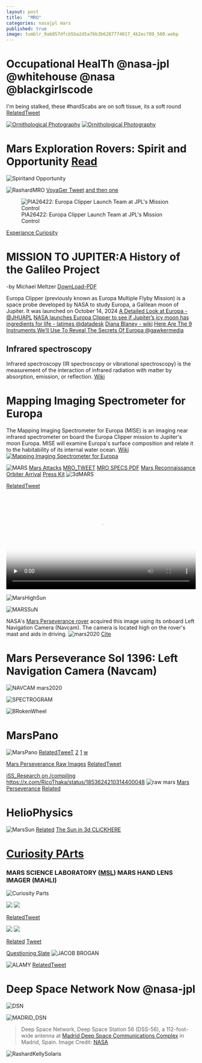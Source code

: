 ```yaml
---
layout: post
title:  "MRO"
categories: nasajpl mars
published: true
image: tumblr_9ab057dfcb5ba2d5a76b3b6287774817_4b2ec709_500.webp
---
```



# Occupational HealTh @nasa-jpl @whitehouse @nasa @blackgirlscode 
I'm being stalked, these #hardScabs are on soft tissue, its a soft round
 [RelatedTweet](https://x.com/RicoThaka/status/1913382700611965159)
<div class="tupperware">

<a href="https://ia600705.us.archive.org/19/items/annie8/scab1.png"><img src="https://ia600705.us.archive.org/19/items/annie8/scab1.png" alt="Ornithological Photography" /></a>
<a href="https://ia600705.us.archive.org/19/items/annie8/scab2.png"><img src="https://ia600705.us.archive.org/19/items/annie8/scab2.png" alt="Ornithological Photography" /></a>
</div>

# Mars Exploration Rovers: Spirit and Opportunity [Read](https://science.nasa.gov/mission/mars-exploration-rovers-spirit-and-opportunity/)
![Spiritand Opportunity](https://science.nasa.gov/wp-content/uploads/2024/03/mer-bythenumbers-infographic-feb2019.jpg)

![RashardMRO](https://pbs.twimg.com/media/GmCmrYVa8AAexOj?format=jpg&name=large)
[VoyaGer Tweet](https://x.com/RicoThaka/status/1900702155235094674) [and then one](https://x.com/RicoThaka/status/1900965690133340289)
<figure class="floatleft">
  <img
    src="https://photojournal.jpl.nasa.gov/jpegMod/PIA26422_modest.jpg"
    alt="PIA26422: Europa Clipper Launch Team at JPL's Mission Control" />
  <figcaption>PIA26422: Europa Clipper Launch Team at JPL's Mission Control</figcaption>
</figure>

[Experiance Curiosity](https://eyes.nasa.gov/curiosity/)

# MISSION TO JUPITER:A History of the Galileo Project
-by Michael Meltzer [DownLoad-PDF](https://www.nasa.gov/wp-content/uploads/2023/04/sp-4231.pdf) 

Europa Clipper (previously known as Europa Multiple Flyby Mission) is a space probe developed by NASA to study Europa, a Galilean moon of Jupiter. It was launched on October 14, 2024
[A Detailed Look at Europa - @JHUAPL](https://www.jhuapl.edu/destinations/missions/europa-clipper) [NASA launches Europa Clipper to see if Jupiter’s icy moon has ingredients for life - latimes @datadesk](https://www.latimes.com/science/story/2024-10-14/nasa-jupiter-probe-launches-aboard-spacex-rocket) [Diana Blaney - wiki](https://x.com/BubbleGumPop510/status/1902129410926596449) [Here Are The 9 Instruments We’ll Use To Reveal The Secrets Of Europa @gawkermedia](https://gizmodo.com/heres-the-9-instruments-well-use-to-reveal-the-secrets-1706993818)


## Infrared spectroscopy
Infrared spectroscopy (IR spectroscopy or vibrational spectroscopy) is the measurement of the interaction of infrared radiation with matter by absorption, emission, or reflection. [Wiki](https://en.wikipedia.org/wiki/Infrared_spectroscopy)

# Mapping Imaging Spectrometer for Europa
The Mapping Imaging Spectrometer for Europa (MISE) is an imaging near infrared spectrometer on board the Europa Clipper mission to Jupiter's moon Europa. MISE will examine Europa's surface composition and relate it to the habitability of its internal water ocean. [Wiki](https://en.wikipedia.org/wiki/Mapping_Imaging_Spectrometer_for_Europa)
[<img src="https://upload.wikimedia.org/wikipedia/commons/thumb/b/b8/Europa_Clipper%E2%80%99s_Mapping_Imaging_Spectrometer_for_Europa.jpg/810px-Europa_Clipper%E2%80%99s_Mapping_Imaging_Spectrometer_for_Europa.jpg" alt="Mapping Imaging Spectrometer for Europa" />](https://upload.wikimedia.org/wikipedia/commons/thumb/b/b8/Europa_Clipper%E2%80%99s_Mapping_Imaging_Spectrometer_for_Europa.jpg/810px-Europa_Clipper%E2%80%99s_Mapping_Imaging_Spectrometer_for_Europa.jpg)

![MARS](https://pbs.twimg.com/media/Gi-nkFVbkAAq9cE?format=jpg&name=large)
[Mars Attacks](https://x.com/RicoThaka/status/1886911203743842619)
[MRO_TWEET](https://x.com/RicoThaka/status/1760472287265038367) [MRO SPECS PDF](https://descanso.jpl.nasa.gov/monograph/series13/DeepCommo_Chapter6--141029.pdf)
[Mars Reconnaissance Orbiter Arrival](https://www.jpl.nasa.gov/news/press_kits/mro-arrival.pdf) [Press Kit](http://crism.jhuapl.edu/education/downloads/CRISMfsWeb_Low_Res.pdf)
![3dMARS](https://pds-imaging.jpl.nasa.gov/archive/pdsimg-atlas/atlas:pds4:mars_2020:perseverance:/mars2020_navcam_ops_mosaic/browse/sol/00013/ids/rdr/mosaic/N_GRGB_0013_RZS_0030028_CYP_R_AUTOGENJ03.png:lg.webp)

[RelatedTweet](https://x.com/RicoThaka/status/1894952477684048147)

<video controls preload="none"   width="100%" height="auto" poster="https://stereo.gsfc.nasa.gov/img/3dimages/movies/Jul3_171A_post_flare_loops/frame000.jpg">
    
<source src="https://stereo.gsfc.nasa.gov/img/3dimages/movies/Jul3_171A_post_flare_loops.mp4" type="video/mp4" />
         Download the
        or
<a href="https://stereo.gsfc.nasa.gov/img/3dimages/movies/Jul3_171A_post_flare_loops.mp4">mp4</a>
        video.
</video> 

![MarsHighSun](https://mars.nasa.gov/mars2020-raw-images/pub/ods/surface/sol/01396/ids/edr/browse/ncam/NLF_1396_0790870193_597ECM_N0650000NCAM00501_01_295J01_1200.jpg)

![MARSSuN](https://mars.nasa.gov/mars2020-raw-images/pub/ods/surface/sol/01396/ids/edr/browse/ncam/NLF_1396_0790870040_037ECM_N0650000NCAM00501_01_295J01_1200.jpg)

NASA's [Mars Perseverance rover](https://mars.nasa.gov/mars2020/multimedia/raw-images/NLF_1396_0790870040_037ECM_N0650000NCAM00501_01_295J) acquired this image using its onboard Left Navigation Camera (Navcam). The camera is located high on the rover's mast and aids in driving.
![mars2020](https://mars.nasa.gov/mars2020-raw-images/pub/ods/surface/sol/01396/ids/edr/browse/fcam/FLF_1396_0790869729_050ECM_N0650000FHAZ00219_01_295J01_1200.jpg) [Cite](https://mars.nasa.gov/mars2020/multimedia/raw-images/FLF_1396_0790869729_050ECM_N0650000FHAZ00219_01_295J)

# Mars Perseverance Sol 1396: Left Navigation Camera (Navcam)
![NAVCAM mars2020](https://mars.nasa.gov/mars2020-raw-images/pub/ods/surface/sol/01396/ids/edr/browse/fcam/FLF_1396_0790869729_050ECM_N0650000FHAZ00219_01_295J01_1200.jpg)

![SPECTROGRAM](https://ia803409.us.archive.org/24/items/common-all-night-long/All%20Night%20Long/01-All%20Night%20Long%20%28Ft.%20Erykah%20Badu%29_spectrogram.png)

![BRokenWheel](https://pbs.twimg.com/media/GIz-b_FasAAFssX?format=jpg&name=large)

# MarsPano 
![MarsPano](https://pbs.twimg.com/media/GigDa_2a4AAEdzj?format=jpg&name=large)
[RelatedTweeT](https://x.com/RicoThaka/status/1884760551156510720) [2](https://mars.nasa.gov/mars2020-raw-images/pub/ods/surface/sol/00532/ids/edr/browse/zcam/ZR0_0532_0714160208_098EBY_N0261222ZCAM03426_1100LMJ01_1200.jpg) [1](https://mars.nasa.gov/mars2020-raw-images/pub/ods/surface/sol/00532/ids/edr/browse/zcam/ZR0_0532_0714159981_098EBY_N0261222ZCAM03426_1100LMJ01_1200.jpg) [w](https://mars.nasa.gov/mars2020-raw-images/pub/ods/surface/sol/00690/ids/edr/browse/shrlc/SI1_0690_0728205224_570ECM_N0321184SRLC08040_0000LMJ05_1200.jpg)

[Mars Perseverance Raw Images](https://mars.nasa.gov/mars2020/multimedia/raw-images/)
[RelatedTweet](https://x.com/RicoThaka/status/1884759440655839323) 

[iSS_Research on /compiling](https://ricothaka.github.io/compiling/The-Iss-Research)
https://x.com/RicoThaka/status/1853624210314400048
![raw mars](https://pbs.twimg.com/media/GblkCitbMAA6KQr?format=jpg&name=large)
[Mars Perseverance](https://mars.nasa.gov/mars2020/multimedia/raw-images/) [Related](https://x.com/RicoThaka/status/1853623028653126042)
# HelioPhysics
![MarsSun](https://pbs.twimg.com/media/GdFzqLlagAEzrn_?format=jpg&name=large)
[Related](https://x.com/RicoThaka/status/1860395564120309861) [The Sun in 3d CLiCKHERE](https://stereo.gsfc.nasa.gov/img/3dimages/movies/Jul3_171A_post_flare_loops.html)
#  [Curiosity PArts](https://www.msss.com/all_projects/msl-mahli.php)
### MARS SCIENCE LABORATORY ([MSL](https://x.com/RicoThaka/status/1848478640385773811)) MARS HAND LENS IMAGER (MAHLI)
![Curiosity Parts](https://pbs.twimg.com/media/Gacc7-bWEAA_f2f?format=jpg&name=large)

<div class="tupperware">
<img src="https://pbs.twimg.com/media/GacdJwaXsAAPeJp?format=jpg&name=large" />
<img src="https://pbs.twimg.com/media/GacdO3eWoAAAlyB?format=jpg&name=large" />
</div>

[RelatedTweet](https://x.com/RicoThaka/status/1895832937540792393)
<div class="tupperware">
<img src="https://pbs.twimg.com/media/Ghm67NhbgAAIIbq?format=jpg&name=medium" />
<img src="https://pbs.twimg.com/media/Ghm67NhbgAAIIbq?format=jpg&name=medium" />
</div>

[Related](https://x.com/thakasartu/status/1880737684043489628) [Tweet](https://x.com/thakasartu/status/1880739891186958758/photo/1)


[Questioning Slate](https://x.com/RicoThaka/status/1863340837003993509)
![JACOB BROGAN](https://pbs.twimg.com/media/GdvqRQIbUAAzDr3?format=jpg&name=large)

![ALAMY](https://media.gettyimages.com/id/458981575/photo/mariner-10-venus-murcury-mission.jpg?s=612x612&w=gi&k=20&c=oKe19g7rzI9CSBj9MINzMx_Y1cWIHiKoG5z_d8jVYXg=)
[RelatedTweet](https://x.com/thakasartu/status/1896995321508659670)


# Deep Space Network Now @nasa-jpl
![DSN](https://eyes.nasa.gov/apps/dsn-now/images/intro/deep-space-network-logo@2x.png)

<object type="text/html" data="https://eyes.nasa.gov/apps/dsn-now/dsn.html" style="height:500px;width:100%;" >
    </object>


![MADRiD_DSN](https://www.nasa.gov/wp-content/uploads/2023/08/madrid-dss-56-01.jpg)
>Deep Space Network, Deep Space Station 56 (DSS-56), a 112-foot-wide antenna at [Madrid Deep Space Communications Complex](https://www.mdscc.nasa.gov/index.php/en/start/) in Madrid, Spain. Image Credit: [NASA](https://plus.nasa.gov/series/)


![RashardKellySolaris](https://pbs.twimg.com/media/GOJIhWJa4AAc5WC?format=jpg&name=large)